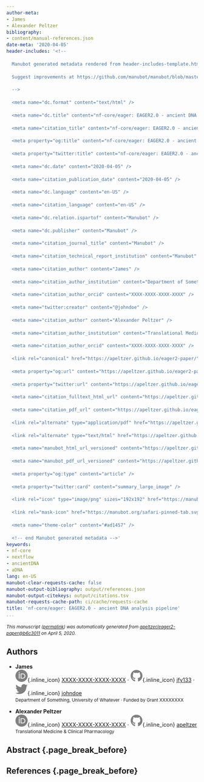 ```yaml
---
author-meta:
- James
- Alexander Peltzer
bibliography:
- content/manual-references.json
date-meta: '2020-04-05'
header-includes: '<!--

  Manubot generated metadata rendered from header-includes-template.html.

  Suggest improvements at https://github.com/manubot/manubot/blob/master/manubot/process/header-includes-template.html

  -->

  <meta name="dc.format" content="text/html" />

  <meta name="dc.title" content="nf-core/eager: EAGER2.0 - ancient DNA analysis pipeline" />

  <meta name="citation_title" content="nf-core/eager: EAGER2.0 - ancient DNA analysis pipeline" />

  <meta property="og:title" content="nf-core/eager: EAGER2.0 - ancient DNA analysis pipeline" />

  <meta property="twitter:title" content="nf-core/eager: EAGER2.0 - ancient DNA analysis pipeline" />

  <meta name="dc.date" content="2020-04-05" />

  <meta name="citation_publication_date" content="2020-04-05" />

  <meta name="dc.language" content="en-US" />

  <meta name="citation_language" content="en-US" />

  <meta name="dc.relation.ispartof" content="Manubot" />

  <meta name="dc.publisher" content="Manubot" />

  <meta name="citation_journal_title" content="Manubot" />

  <meta name="citation_technical_report_institution" content="Manubot" />

  <meta name="citation_author" content="James" />

  <meta name="citation_author_institution" content="Department of Something, University of Whatever" />

  <meta name="citation_author_orcid" content="XXXX-XXXX-XXXX-XXXX" />

  <meta name="twitter:creator" content="@johndoe" />

  <meta name="citation_author" content="Alexander Peltzer" />

  <meta name="citation_author_institution" content="Translational Medicine &amp; Clinical Pharmacology" />

  <meta name="citation_author_orcid" content="XXXX-XXXX-XXXX-XXXX" />

  <link rel="canonical" href="https://apeltzer.github.io/eager2-paper/" />

  <meta property="og:url" content="https://apeltzer.github.io/eager2-paper/" />

  <meta property="twitter:url" content="https://apeltzer.github.io/eager2-paper/" />

  <meta name="citation_fulltext_html_url" content="https://apeltzer.github.io/eager2-paper/" />

  <meta name="citation_pdf_url" content="https://apeltzer.github.io/eager2-paper/manuscript.pdf" />

  <link rel="alternate" type="application/pdf" href="https://apeltzer.github.io/eager2-paper/manuscript.pdf" />

  <link rel="alternate" type="text/html" href="https://apeltzer.github.io/eager2-paper/v/b6c301147b6d64fb2b619deb9230f44b707dc204/" />

  <meta name="manubot_html_url_versioned" content="https://apeltzer.github.io/eager2-paper/v/b6c301147b6d64fb2b619deb9230f44b707dc204/" />

  <meta name="manubot_pdf_url_versioned" content="https://apeltzer.github.io/eager2-paper/v/b6c301147b6d64fb2b619deb9230f44b707dc204/manuscript.pdf" />

  <meta property="og:type" content="article" />

  <meta property="twitter:card" content="summary_large_image" />

  <link rel="icon" type="image/png" sizes="192x192" href="https://manubot.org/favicon-192x192.png" />

  <link rel="mask-icon" href="https://manubot.org/safari-pinned-tab.svg" color="#ad1457" />

  <meta name="theme-color" content="#ad1457" />

  <!-- end Manubot generated metadata -->'
keywords:
- nf-core
- nextflow
- ancientDNA
- aDNA
lang: en-US
manubot-clear-requests-cache: false
manubot-output-bibliography: output/references.json
manubot-output-citekeys: output/citations.tsv
manubot-requests-cache-path: ci/cache/requests-cache
title: 'nf-core/eager: EAGER2.0 - ancient DNA analysis pipeline'
...
```







<small><em>
This manuscript
([permalink](https://apeltzer.github.io/eager2-paper/v/b6c301147b6d64fb2b619deb9230f44b707dc204/))
was automatically generated
from [apeltzer/eager2-paper@b6c3011](https://github.com/apeltzer/eager2-paper/tree/b6c301147b6d64fb2b619deb9230f44b707dc204)
on April 5, 2020.
</em></small>

## Authors



+ **James**<br>
    ![ORCID icon](images/orcid.svg){.inline_icon}
    [XXXX-XXXX-XXXX-XXXX](https://orcid.org/XXXX-XXXX-XXXX-XXXX)
    · ![GitHub icon](images/github.svg){.inline_icon}
    [jfy133](https://github.com/jfy133)
    · ![Twitter icon](images/twitter.svg){.inline_icon}
    [johndoe](https://twitter.com/johndoe)<br>
  <small>
     Department of Something, University of Whatever
     · Funded by Grant XXXXXXXX
  </small>

+ **Alexander Peltzer**<br>
    ![ORCID icon](images/orcid.svg){.inline_icon}
    [XXXX-XXXX-XXXX-XXXX](https://orcid.org/XXXX-XXXX-XXXX-XXXX)
    · ![GitHub icon](images/github.svg){.inline_icon}
    [apeltzer](https://github.com/apeltzer)<br>
  <small>
     Translational Medicine & Clinical Pharmacology
  </small>



## Abstract {.page_break_before}




## References {.page_break_before}

<!-- Explicitly insert bibliography here -->
<div id="refs"></div>
